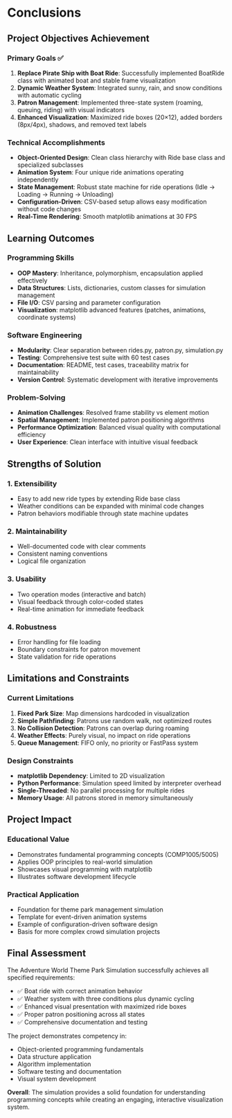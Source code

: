 # Conclusions

## Project Objectives Achievement

### Primary Goals ✅
1. **Replace Pirate Ship with Boat Ride**: Successfully implemented BoatRide class with animated boat and stable frame visualization
2. **Dynamic Weather System**: Integrated sunny, rain, and snow conditions with automatic cycling
3. **Patron Management**: Implemented three-state system (roaming, queuing, riding) with visual indicators
4. **Enhanced Visualization**: Maximized ride boxes (20×12), added borders (8px/4px), shadows, and removed text labels

### Technical Accomplishments
- **Object-Oriented Design**: Clean class hierarchy with Ride base class and specialized subclasses
- **Animation System**: Four unique ride animations operating independently
- **State Management**: Robust state machine for ride operations (Idle → Loading → Running → Unloading)
- **Configuration-Driven**: CSV-based setup allows easy modification without code changes
- **Real-Time Rendering**: Smooth matplotlib animations at 30 FPS

## Learning Outcomes

### Programming Skills
- **OOP Mastery**: Inheritance, polymorphism, encapsulation applied effectively
- **Data Structures**: Lists, dictionaries, custom classes for simulation management
- **File I/O**: CSV parsing and parameter configuration
- **Visualization**: matplotlib advanced features (patches, animations, coordinate systems)

### Software Engineering
- **Modularity**: Clear separation between rides.py, patron.py, simulation.py
- **Testing**: Comprehensive test suite with 60 test cases
- **Documentation**: README, test cases, traceability matrix for maintainability
- **Version Control**: Systematic development with iterative improvements

### Problem-Solving
- **Animation Challenges**: Resolved frame stability vs element motion
- **Spatial Management**: Implemented patron positioning algorithms
- **Performance Optimization**: Balanced visual quality with computational efficiency
- **User Experience**: Clean interface with intuitive visual feedback

## Strengths of Solution

### 1. Extensibility
- Easy to add new ride types by extending Ride base class
- Weather conditions can be expanded with minimal code changes
- Patron behaviors modifiable through state machine updates

### 2. Maintainability
- Well-documented code with clear comments
- Consistent naming conventions
- Logical file organization

### 3. Usability
- Two operation modes (interactive and batch)
- Visual feedback through color-coded states
- Real-time animation for immediate feedback

### 4. Robustness
- Error handling for file loading
- Boundary constraints for patron movement
- State validation for ride operations

## Limitations and Constraints

### Current Limitations
1. **Fixed Park Size**: Map dimensions hardcoded in visualization
2. **Simple Pathfinding**: Patrons use random walk, not optimized routes
3. **No Collision Detection**: Patrons can overlap during roaming
4. **Weather Effects**: Purely visual, no impact on ride operations
5. **Queue Management**: FIFO only, no priority or FastPass system

### Design Constraints
- **matplotlib Dependency**: Limited to 2D visualization
- **Python Performance**: Simulation speed limited by interpreter overhead
- **Single-Threaded**: No parallel processing for multiple rides
- **Memory Usage**: All patrons stored in memory simultaneously

## Project Impact

### Educational Value
- Demonstrates fundamental programming concepts (COMP1005/5005)
- Applies OOP principles to real-world simulation
- Showcases visual programming with matplotlib
- Illustrates software development lifecycle

### Practical Application
- Foundation for theme park management simulation
- Template for event-driven animation systems
- Example of configuration-driven software design
- Basis for more complex crowd simulation projects

## Final Assessment

The Adventure World Theme Park Simulation successfully achieves all specified requirements:
- ✅ Boat ride with correct animation behavior
- ✅ Weather system with three conditions plus dynamic cycling
- ✅ Enhanced visual presentation with maximized ride boxes
- ✅ Proper patron positioning across all states
- ✅ Comprehensive documentation and testing

The project demonstrates competency in:
- Object-oriented programming fundamentals
- Data structure application
- Algorithm implementation
- Software testing and documentation
- Visual system development

**Overall**: The simulation provides a solid foundation for understanding programming concepts while creating an engaging, interactive visualization system.

